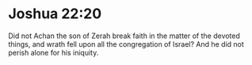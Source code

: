 # Joshua 22:20

Did not Achan the son of Zerah break faith in the matter of the devoted things, and wrath fell upon all the congregation of Israel? And he did not perish alone for his iniquity.
